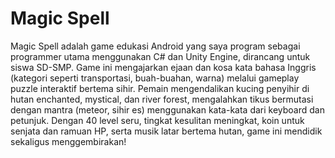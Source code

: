 # Magic Spell
 
<p>Magic Spell adalah game edukasi Android yang saya program sebagai programmer utama menggunakan C# dan Unity Engine, dirancang untuk siswa SD-SMP. Game ini mengajarkan ejaan dan kosa kata bahasa Inggris (kategori seperti transportasi, buah-buahan, warna) melalui gameplay puzzle interaktif bertema sihir. Pemain mengendalikan kucing penyihir di hutan enchanted, mystical, dan river forest, mengalahkan tikus bermutasi dengan mantra (meteor, sihir es) menggunakan kata-kata dari keyboard dan petunjuk. Dengan 40 level seru, tingkat kesulitan meningkat, koin untuk senjata dan ramuan HP, serta musik latar bertema hutan, game ini mendidik sekaligus menggembirakan!</p>
